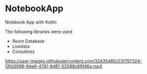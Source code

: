 # NotebookApp
Notebook App with Kotlin

The following libraries were used

- Room Database 
- Livedata
- Coroutines


https://user-images.githubusercontent.com/32435460/231797324-12fd3998-6de6-4741-8d81-52088c69f46a.mp4


